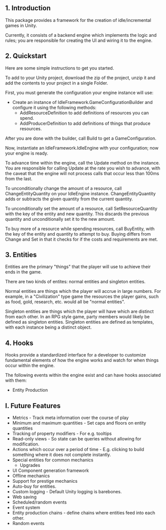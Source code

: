 ## 1. Introduction
This package provides a framework for the creation of idle/incremental games in Unity.

Currently, it consists of a backend engine which implements the logic and rules; you are responsible for creating the UI and wiring it to the engine.

## 2. Quickstart
Here are some simple instructions to get you started.

To add to your Unity project, download the zip of the project, unzip it and add the contents to your project in a single Folder.

First, you must generate the configuration your engine instance will use:

* Create an instance of IdleFramework.GameConfigurationBuilder and configure it using the following methods:
	* AddResourceDefinition to add definitions of resources you can spend.
	* AddProducerDefinition to add definitions of things that produce resources.

After you are done with the builder, call Build to get a GameConfiguration.

Now, instantiate an IdleFramework.IdleEngine with your configuration; now your engine is ready.

To advance time within the engine, call the Update method on the instance. You are responsible for calling Update at the rate you wish to advance, with the caveat that the engine will not process calls that occur less than 100ms from the last.

To unconditionally change the amount of a resource, call ChangeEntityQuantity on your IdleEngine instance. ChangeEntityQuantity adds or subtracts the given quantity from the current quantity.

To unconditionally set the amount of a resource, call SetResourceQuantity with the key of the entity and new quantity. This discards the previous quantity and unconditionally set it to the new amount.

To buy more of a resource while spending resources, call BuyEntity, with the key of the entity and quantity to attempt to buy. Buying differs from Change and Set in that it checks for if the costs and requirements are met.

## 3. Entities
Entities are the primary "things" that the player will use to achieve their ends in the game.

There are two kinds of entites: normal entities and singleton entities.

Normal entities are things which the player will accrue in large numbers. For example, in a "Civilization" type game the resources the player gains, such as food, gold, research, etc. would all be "normal entities".

Singleton entities are things which the player will have which are distinct from each other. In an RPG style game, party members would likely be defined as singleton entities. Singleton entities are defined as templates, with each instance being a distinct object.

## 4. Hooks
Hooks provide a standardized interface for a developer to customize fundamental elements of how the engine works and watch for when things occur within the engine.

The following events within the engine exist and can have hooks associated with them:
* Entity Production

## I. Future Features
* Metrics - Track meta information over the course of play
* Minimum and maximum quantities - Set caps and floors on entity quantities
* Tracking of property modifiers - For e.g. tooltips
* Read-only views - So state can be queries without allowing for modification.
* Actions which occur over a period of time - E.g. clicking to build something where it does not complete instantly.
* Special entities for common mechanics
	* Upgrades
* UI Component generation framework
* Offline mechanics
* Support for prestige mechanics
* Auto-buy for entities.
* Custom logging - Default Unity logging is barebones.
* Web saving
* Scheduled/random events
* Event system
* Entity production chains - define chains where entities feed into each other.
* Random events
